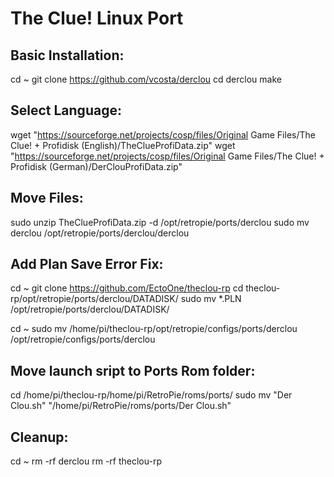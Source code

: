 # The Clue! Linux Port

Basic Installation:
---
cd ~
git clone https://github.com/vcosta/derclou
cd derclou
make

Select Language:
---
wget "https://sourceforge.net/projects/cosp/files/Original Game Files/The Clue! + Profidisk (English)/TheClueProfiData.zip"
wget "https://sourceforge.net/projects/cosp/files/Original Game Files/The Clue! + Profidisk (German)/DerClouProfiData.zip"

Move Files:
---
sudo unzip TheClueProfiData.zip -d /opt/retropie/ports/derclou
sudo mv derclou /opt/retropie/ports/derclou/derclou

Add Plan Save Error Fix:
---
cd ~
git clone https://github.com/EctoOne/theclou-rp
cd theclou-rp/opt/retropie/ports/derclou/DATADISK/
sudo mv *.PLN /opt/retropie/ports/derclou/DATADISK/

cd ~
sudo mv /home/pi/theclou-rp/opt/retropie/configs/ports/derclou /opt/retropie/configs/ports/derclou

Move launch sript to Ports Rom folder:
---

cd /home/pi/theclou-rp/home/pi/RetroPie/roms/ports/
sudo mv "Der Clou.sh" "/home/pi/RetroPie/roms/ports/Der Clou.sh"

Cleanup:
---
cd ~
rm -rf derclou
rm -rf theclou-rp